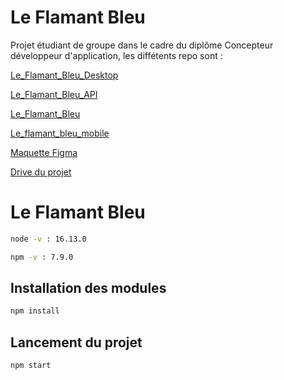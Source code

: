 # Le Flamant Bleu

Projet étudiant de groupe dans le cadre du diplôme Concepteur développeur d'application, les diffétents repo sont : 

[Le_Flamant_Bleu_Desktop](https://github.com/AezardSR/Le_Flamant_Bleu_Desktop)

[Le_Flamant_Bleu_API](https://github.com/AezardSR/Le_Flamant_Bleu_API)

[Le_Flamant_Bleu](https://github.com/AezardSR/Le_Flamant_Bleu)

[Le_flamant_bleu_mobile](https://github.com/AezardSR/Le_flamant_bleu_mobile)

[Maquette Figma](https://www.figma.com/file/kva3zi6Y3C5MYt3lMt98pi/Maquette-graphique?node-id=0%3A1&t=K96Wh9wPDICLt34U-1)

[Drive du projet](https://drive.google.com/drive/folders/1hYF2iZViqM8UmmsodYR9z_5P_a-iQIlf)

# Le Flamant Bleu

```bash
node -v : 16.13.0
```
```bash
npm -v : 7.9.0
```

## Installation des modules

```bash
npm install
```

## Lancement du projet

```bash
npm start
```
